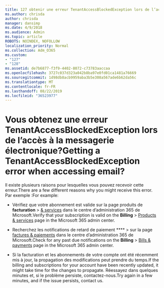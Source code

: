 ```yaml
---
title: 127 obtenir une erreur TenantAccessBlockedException lors de l’accès à la messagerie électronique?
ms.author: chrisda
author: chrisda
manager: dansimp
ms.date: 4/9/2018
ms.audience: Admin
ms.topic: article
ROBOTS: NOINDEX, NOFOLLOW
localization_priority: Normal
ms.collection: Adm_O365
ms.custom:
- "127"
- "128"
ms.assetid: de7b6877-f3f9-4402-8072-c73783aaccaa
ms.openlocfilehash: 3727c037d323a042b8ba97e0fd01ca1481a76669
ms.sourcegitcommit: 1d98db8acb9959aba3b5e308a567ade6b62da56c
ms.translationtype: MT
ms.contentlocale: fr-FR
ms.lasthandoff: 08/22/2019
ms.locfileid: "36523977"
---
```

# <a name="getting-a-tenantaccessblockedexception-error-when-accessing-email"></a><span data-ttu-id="8c267-102">Vous obtenez une erreur TenantAccessBlockedException lors de l’accès à la messagerie électronique?</span><span class="sxs-lookup"><span data-stu-id="8c267-102">Getting a TenantAccessBlockedException error when accessing email?</span></span>

<span data-ttu-id="8c267-103">Il existe plusieurs raisons pour lesquelles vous pouvez recevoir cette erreur.</span><span class="sxs-lookup"><span data-stu-id="8c267-103">There are a few different reasons why you might receive this error.</span></span> <span data-ttu-id="8c267-104">Par exemple :</span><span class="sxs-lookup"><span data-stu-id="8c267-104">For example:</span></span>

- <span data-ttu-id="8c267-105">Vérifiez que votre abonnement est valide sur la page produits de **facturation** \> [& services](https://portal.office.com/adminportal/home#/subscriptions) dans le centre d’administration 365 de Microsoft.</span><span class="sxs-lookup"><span data-stu-id="8c267-105">Verify that your subscription is valid on the **Billing** \> [Products & services](https://portal.office.com/adminportal/home#/subscriptions) page in the Microsoft 365 admin center.</span></span>

- <span data-ttu-id="8c267-106">Recherchez les notifications de retard de paiement \*\*\*\* \> sur la page [factures & paiements](https://portal.office.com/adminportal/home#/billoverview) dans le centre d’administration 365 de Microsoft.</span><span class="sxs-lookup"><span data-stu-id="8c267-106">Check for any past due notifications on the **Billing** \> [Bills & payments](https://portal.office.com/adminportal/home#/billoverview) page in the Microsoft 365 admin center.</span></span>

- <span data-ttu-id="8c267-107">Si la facturation et les abonnements de votre compte ont été récemment mis à jour, la propagation des modifications peut prendre du temps.</span><span class="sxs-lookup"><span data-stu-id="8c267-107">If the billing and subscriptions for your account have been recently updated, it might take time for the changes to propagate.</span></span> <span data-ttu-id="8c267-108">Réessayez dans quelques minutes et, si le problème persiste, contactez-nous.</span><span class="sxs-lookup"><span data-stu-id="8c267-108">Try again in a few minutes, and if the issue persists, contact us.</span></span>
